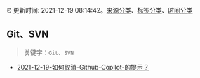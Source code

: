 :alarm_clock: 更新时间: 2021-12-19 08:14:42。[来源分类](../README.md)、[标签分类](../TAGS.md)、[时间分类](../TIMELINE.md)

## Git、SVN


> 关键字：`Git`、`SVN`



- [2021-12-19-如何取消-Github-Copilot-的提示？](https://www.v2ex.com/t/823111) 